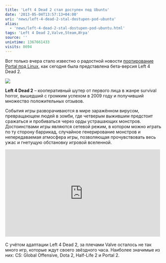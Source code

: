 ```yaml
---
title: 'Left 4 Dead 2 стал доступен под Ubuntu'
date: '2013-05-04T13:57:13+04:00'
uri: 'news/left-4-dead-2-stal-dostupen-pod-ubuntu'
alias: 
  - 'news/left-4-dead-2-stal-dostupen-pod-ubuntu.html'
tags: 'Left 4 Dead 2,Valve,Steam,Игра'
source: ''
unixtime: 1367661433
visits: 8694
---
```

Вот только вчера стало известно о радостной новости [портирование Portal под Linux](news/golovolomka-portal-teper-dostupna-pod-ubuntu), как сегодня была представлена бета-версия Left 4 Dead 2.

[![](img/2013/05/04/13-00/4003798635.jpg)](img/2013/05/04/13-00/4003798635.jpg)

**Left 4 Dead 2** – кооперативный шутер от первого лица в жанре survival horror, вышедший с громким успехом в 2009 году и получивший множество положительных отзывов.

События игры разворачиваются в мире заражённом вирусом, превращающем людей в зомби, где четверым выжившим предстоит сражаться и пробиваться через орды устрашающих монстров. Достоинствами игры являются сетевой режим, в котором можно играть по ту сторону баррикад, случайное генерирование монстров и непередаваемая атмосфера игры, позволяющая прочувствовать весь ужас и гнетущую обстановку игровой вселенной.

<iframe src="http://www.youtube.com/embed/GY9Izecc3Qw" frameborder="0" width="500" height="281"></iframe> 

С учётом адаптации Left 4 Dead 2, за плечами Valve осталось не так много игр, которые ждут своего звёздного часа. Наиболее значимые из них: CS: Global Offensive, Dota 2, Half-Life 2 и Portal 2.
